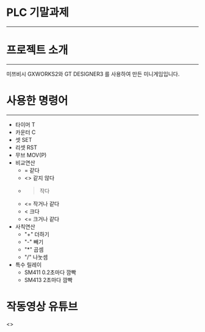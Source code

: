 # PLC 기말과제

***

# 프로젝트 소개

***

미쯔비시 GXWORKS2와 GT DESIGNER3 를 사용하여 만든 미니게임입니다. 

# 사용한 명령어 

***

* 타이머 T
* 카운터 C
* 셋     SET
* 리셋   RST
* 무브   MOV(P)
* 비교연산
  * =  같다
  * <> 같지 않다
  * >  작다
  * <= 작거나 같다
  * <  크다
  * <= 크거나 같다
* 사칙연산
  * "+" 더하기
  * "-" 빼기
  * "*" 곱셈
  * "/" 나눗셈
* 특수 릴레이
  * SM411 0.2초마다 깜빡
  * SM413 2초마다 깜빡
 
# 작동영상 유튜브
<>
